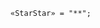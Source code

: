 <!-- This file is generated automatically by infrastructure scripts. Please don't edit by hand. -->

<!-- markdownlint-disable first-line-h1 -->

```{ .ebnf .slang-ebnf #StarStar }
«StarStar» = "**";
```
